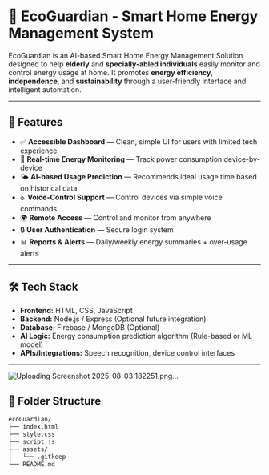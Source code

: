 
# 🌿 EcoGuardian - Smart Home Energy Management System

EcoGuardian is an AI-based Smart Home Energy Management Solution designed to help **elderly** and **specially-abled individuals** easily monitor and control energy usage at home. It promotes **energy efficiency**, **independence**, and **sustainability** through a user-friendly interface and intelligent automation.

---

## 🚀 Features

- ✅ **Accessible Dashboard** — Clean, simple UI for users with limited tech experience
- 🔌 **Real-time Energy Monitoring** — Track power consumption device-by-device
- 🌤️ **AI-based Usage Prediction** — Recommends ideal usage time based on historical data
- ♿ **Voice-Control Support** — Control devices via simple voice commands
- 🌍 **Remote Access** — Control and monitor from anywhere
- 🔒 **User Authentication** — Secure login system
- 📊 **Reports & Alerts** — Daily/weekly energy summaries + over-usage alerts

---

## 🛠️ Tech Stack

- **Frontend:** HTML, CSS, JavaScript
- **Backend:** Node.js / Express (Optional future integration)
- **Database:** Firebase / MongoDB (Optional)
- **AI Logic:** Energy consumption prediction algorithm (Rule-based or ML model)
- **APIs/Integrations:** Speech recognition, device control interfaces

---




![Uploading Screenshot 2025-08-03 182251.png…]()














## 📁 Folder Structure

```bash
ecoGuardian/
├── index.html
├── style.css
├── script.js
├── assets/
│   └── .gitkeep
└── README.md
